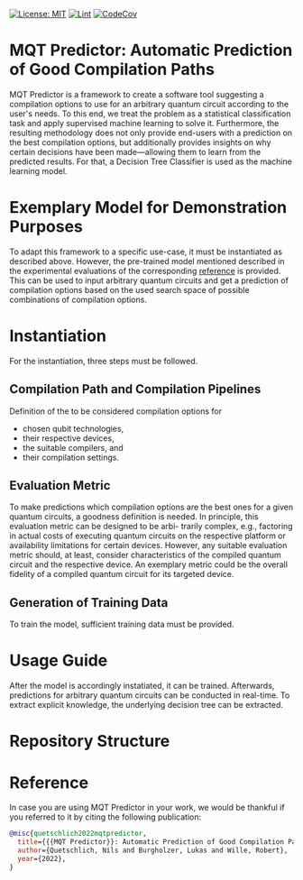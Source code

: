 
[![License: MIT](https://img.shields.io/badge/license-MIT-blue.svg?style=flat-square)](https://opensource.org/licenses/MIT)
[![Lint](https://github.com/nquetschlich/MQTPredictor/actions/workflows/linter.yml/badge.svg)](https://github.com/nquetschlich/MQTPredictor/actions/workflows/linter.yml)
[![CodeCov](https://github.com/nquetschlich/MQTPredictor/actions/workflows/coverage.yml/badge.svg)](https://github.com/nquetschlich/MQTPredictor/actions/workflows/coverage.yml)





# MQT Predictor: Automatic Prediction of Good Compilation Paths
MQT Predictor is a framework to create a software tool suggesting a compilation options to use for an arbitrary quantum circuit according to the user's needs.
To this end, we treat the problem as a statistical classification task and apply supervised machine learning to solve it.
Furthermore, the resulting methodology does not only provide end-users with a prediction on the best compilation options, 
but additionally provides insights on why certain decisions have been made—allowing them to learn from the predicted results.
For that, a Decision Tree Classifier is used as the machine learning model.

# Exemplary Model for Demonstration Purposes
To adapt this framework to a specific use-case, it must be instantiated as described above. 
However, the pre-trained model mentioned described in the experimental evaluations of the corresponding [reference](#reference) is provided.
This can be used to input arbitrary quantum circuits and get a prediction of compilation options based on the used search space
of possible combinations of compilation options.

# Instantiation
For the instantiation, three steps must be followed.

## Compilation Path and Compilation Pipelines
Definition of the to be considered compilation options for
- chosen qubit technologies,
- their respective devices,
- the suitable compilers, and
- their compilation settings.

## Evaluation Metric
To make predictions which compilation options are the best ones for a given quantum circuits, a goodness definition is needed.
In principle, this evaluation metric can be designed to be arbi- trarily complex, e.g., factoring in actual costs of executing quantum circuits on the respective platform or availability limitations for certain devices. 
However, any suitable evaluation metric should, at least, consider characteristics of the compiled quantum circuit and the respective device.
An exemplary metric could be the overall fidelity of a compiled quantum circuit for its targeted device.

## Generation of Training Data
To train the model, sufficient training data must be provided.  

# Usage Guide
After the model is accordingly instatiated, it can be trained.
Afterwards, predictions for arbitrary quantum circuits can be conducted in real-time.
To extract explicit knowledge, the underlying decision tree can be extracted.

# Repository Structure
# Reference
In case you are using MQT Predictor in your work, we would be thankful if you referred to it by citing the following publication:
```bibtex
@misc{quetschlich2022mqtpredictor,
  title={{{MQT Predictor}}: Automatic Prediction of Good Compilation Paths},
  author={Quetschlich, Nils and Burgholzer, Lukas and Wille, Robert},
  year={2022},
}
````